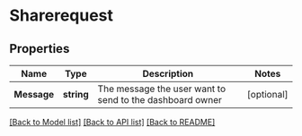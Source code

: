 # Sharerequest

## Properties

Name | Type | Description | Notes
------------ | ------------- | ------------- | -------------
**Message** | **string** | The message the user want to send to the dashboard owner | [optional] 

[[Back to Model list]](../README.md#documentation-for-models) [[Back to API list]](../README.md#documentation-for-api-endpoints) [[Back to README]](../README.md)


